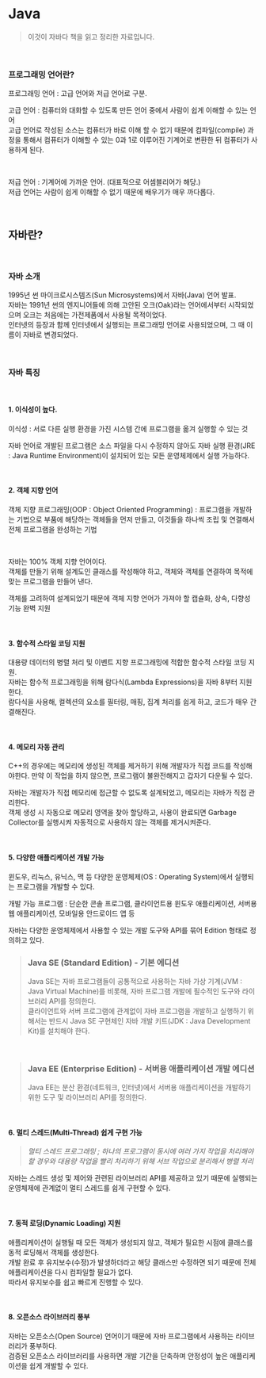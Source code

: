 # Java

> 이것이 자바다 책을 읽고 정리한 자료입니다.

<br>

### 프로그래밍 언어란? 

프로그래밍 언어 : 고급 언어와 저급 언어로 구분.

고급 언어 : 컴퓨터와 대화할 수 있도록 만든 언어 중에서 사람이 쉽게 이해할 수 있는 언어 <br>
고급 언어로 작성된 소스는 컴퓨터가 바로 이해 할 수 없기 때문에 컴파일(compile) 과정을 통해서 컴퓨터가 이해할 수 있는 0과 1로 이루어진 기계어로 변환한 뒤 컴퓨터가 사용하게 된다. <br>

<br>

저급 언어 : 기계어에 가까운 언어. (대표적으로 어셈블리어가 해당.) <br>
저급 언어는 사람이 쉽게 이해할 수 없기 때문에 배우기가 매우 까다롭다. <br>

<br>

## 자바란?

<br>

### 자바 소개
1995년 썬 마이크로시스템즈(Sun Microsystems)에서 자바(Java) 언어 발표.<br>
자바는 1991년 썬의 엔지니어들에 의해 고안된 오크(Oak)라는 언어에서부터 시작되었으며 오크는 처음에는 가전제품에서 사용될 목적이었다. <br>
인터넷의 등장과 함께 인터넷에서 실행되는 프로그래밍 언어로 사용되었으며, 그 때 이름이 자바로 변경되었다.

<br>

### 자바 특징

<br>

#### 1. 이식성이 높다.

이식성 : 서로 다른 실행 환경을 가진 시스템 간에 프로그램을 옮겨 실행할 수 있는 것

자바 언어로 개발된 프로그램은 소스 파일을 다시 수정하지 않아도 자바 실행 환경(JRE : Java Runtime Environment)이 설치되어 있는 모든 운영체제에서 실행 가능하다.

<br>

#### 2. 객체 지향 언어

객체 지향 프로그래밍(OOP : Object Oriented Programming) : 프로그램을 개발하는 기법으로 부품에 해당하는 객체들을 먼저 만들고, 이것들을 하나씩 조립 및 연결해서 전체 프로그램을 완성하는 기법

<br>

자바는 100% 객체 지향 언어이다. <br>
객체를 만들기 위해 설계도인 클래스를 작성해야 하고, 객체와 객체를 연결하여 목적에 맞는 프로그램을 만들어 낸다. <br>

객체를 고려하여 설계되었기 때문에 객체 지향 언어가 가져야 할 캡슐화, 상속, 다향성 기능 완벽 지원

<br>

#### 3. 함수적 스타일 코딩 지원

대용량 데이터의 병렬 처리 및 이벤트 지향 프로그래밍에 적합한 함수적 스타일 코딩 지원. <br>
자바는 함수적 프로그래밍을 위해 람다식(Lambda Expressions)을 자바 8부터 지원한다. <br>
람다식을 사용해, 컬렉션의 요소를 필터링, 매핑, 집계 처리를 쉽게 하고, 코드가 매우 간결해진다.

<br>

#### 4. 메모리 자동 관리

C++의 경우에는 메모리에 생성된 객체를 제거하기 위해 개발자가 직접 코드를 작성해야한다. 만약 이 작업을 하지 않으면, 프로그램이 불완전해지고 갑자기 다운될 수 있다. <br>

자바는 개발자가 직접 메모리에 접근할 수 없도록 설계되었고, 메모리는 자바가 직접 관리한다. <br>
객체 생성 시 자동으로 메모리 영역을 찾아 할당하고, 사용이 완료되면 Garbage Collector를 실행시켜 자동적으로 사용하지 않는 객체를 제거시켜준다. 

<br>

#### 5. 다양한 애플리케이션 개발 가능

윈도우, 리눅스, 유닉스, 맥 등 다양한 운영체제(OS : Operating System)에서 실행되는 프로그램을 개발할 수 있다. <br>

개발 가능 프로그램 : 단순한 콘솔 프로그램, 클라이언트용 윈도우 애플리케이션, 서버용 웹 애플리케이션, 모바일용 안드로이드 앱 등 <br>

자바는 다양한 운영체제에서 사용할 수 있는 개발 도구와 API를 묶어 Edition 형태로 정의하고 있다.

> ### Java SE (Standard Edition) - 기본 에디션
> Java SE는 자바 프로그램들이 공통적으로 사용하는 자바 가상 기계(JVM : Java Virtual Machine)를 비롯해, 자바 프로그램 개발에 필수적인 도구와 라이브러리 API를 정의한다. <br>
클라이언트와 서버 프로그램에 관계없이 자바 프로그램을 개발하고 실행하기 위해서는 반드시 Java SE 구현체인 자바 개발 키트(JDK : Java Development Kit)를 설치해야 한다.

<br>

> ### Java EE (Enterprise Edition) - 서버용 애플리케이션 개발 에디션
> Java EE는 분산 환경(네트워크, 인터넷)에서 서버용 애플리케이션을 개발하기 위한 도구 및 라이브러리 API를 정의한다. <br>

<br>

#### 6. 멀티 스레드(Multi-Thread) 쉽게 구현 가능

> *멀티 스레드 프로그래밍 ; 하나의 프로그램이 동시에 여러 가지 작업을 처리해야 할 경우와 대용량 작업을 빨리 처리하기 위해 서브 작업으로 분리해서 병렬 처리*

자바는 스레드 생성 및 제어와 관련된 라이브러리 API를 제공하고 있기 때문에 실행되는 운영체제에 관계없이 멀티 스레드를 쉽게 구현할 수 있다.

<br>

#### 7. 동적 로딩(Dynamic Loading) 지원

애플리케이션이 실행될 때 모든 객체가 생성되지 않고, 객체가 필요한 시점에 클래스를 동적 로딩해서 객체를 생성한다. <br>
개발 완료 후 유지보수(수정)가 발생하더라고 해당 클래스만 수정하면 되기 때문에 전체 애플리케이션을 다시 컴파일할 필요가 없다. <br>
따라서 유지보수를 쉽고 빠르게 진행할 수 있다.

<br>

#### 8. 오픈소스 라이브러리 풍부

자바는 오픈소스(Open Source) 언어이기 때문에 자바 프로그램에서 사용하는 라이브러리가 풍부하다. <br>
검증된 오픈소스 라이브러리를 사용하면 개발 기간을 단축하며 안정성이 높은 애플리케이션을 쉽게 개발할 수 있다.

<br>
